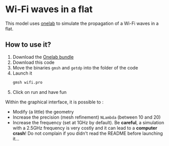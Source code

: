 # Wi-Fi waves in a flat

This model uses [onelab](https://onelab.info) to simulate the propagation of a Wi-Fi waves in a flat.


## How to use it?

1. Download the [Onelab bundle](https://onelab.info)
2. Download this code
3. Move the binaries `gmsh` and `getdp` into the folder of the code
4. Launch it
    ```bash
    gmsh wifi.pro
    ```
5. Click on run and have fun

Within the graphical interface, it is possible to :

- Modify (a little) the geometry
- Increase the precision (mesh refinement) `NLambda` (between 10 and 20)
- Increase the frequency (set at 1GHz by default). Be **careful**, a simulation with a 2.5GHz frequency is very costly and it can lead to a **computer crash**! Do not complain if you didn't read the README before launching it...


